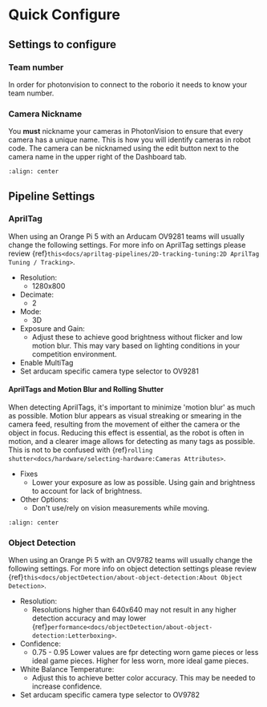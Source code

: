 # Quick Configure

## Settings to configure

### Team number

In order for photonvision to connect to the roborio it needs to know your team number.

### Camera Nickname

You **must** nickname your cameras in PhotonVision to ensure that every camera has a unique name. This is how you will identify cameras in robot code. The camera can be nicknamed using the edit button next to the camera name in the upper right of the Dashboard tab.

```{image} images/editCameraName.png
:align: center
```

## Pipeline Settings

### AprilTag

When using an Orange Pi 5 with an Arducam OV9281 teams will usually change the following settings. For more info on AprilTag settings please review {ref}`this<docs/apriltag-pipelines/2D-tracking-tuning:2D AprilTag Tuning / Tracking>`.

- Resolution:
  - 1280x800
- Decimate:
  - 2
- Mode:
  - 3D
- Exposure and Gain:
  - Adjust these to achieve good brightness without flicker and low motion blur. This may vary based on lighting conditions in your competition environment.
- Enable MultiTag
- Set arducam specific camera type selector to OV9281

#### AprilTags and Motion Blur and Rolling Shutter

When detecting AprilTags, it's important to minimize 'motion blur' as much as possible. Motion blur appears as visual streaking or smearing in the camera feed, resulting from the movement of either the camera or the object in focus. Reducing this effect is essential, as the robot is often in motion, and a clearer image allows for detecting as many tags as possible. This is not to be confused with {ref}`rolling shutter<docs/hardware/selecting-hardware:Cameras Attributes>`.

- Fixes
  - Lower your exposure as low as possible. Using gain and brightness to account for lack of brightness.
- Other Options:
  - Don't use/rely on vision measurements while moving.

```{image} images/motionblur.png
:align: center
```

### Object Detection

When using an Orange Pi 5 with an OV9782 teams will usually change the following settings. For more info on object detection settings please review {ref}`this<docs/objectDetection/about-object-detection:About Object Detection>`.

- Resolution:
  - Resolutions higher than 640x640 may not result in any higher detection accuracy and may lower {ref}`performance<docs/objectDetection/about-object-detection:Letterboxing>`.
- Confidence:
  - 0.75 - 0.95 Lower values are fpr detecting worn game pieces or less ideal game pieces. Higher for less worn, more ideal game pieces.
- White Balance Temperature:
  - Adjust this to achieve better color accuracy. This may be needed to increase confidence.
- Set arducam specific camera type selector to OV9782

